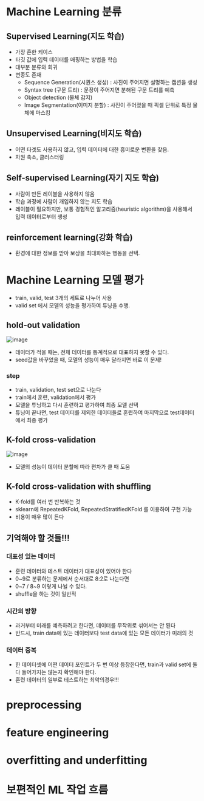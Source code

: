 # Machine Learning 분류

## Supervised Learning(지도 학습)
- 가장 흔한 케이스
- 타깃 값에 입력 데이터를 매핑하는 방법을 학습
- 대부분 분류와 회귀
- 변종도 존재
  - Sequence Generation(시퀀스 생성) : 사진이 주어지면 설명하는 캡션을 생성
  - Syntax tree (구문 트리) : 문장이 주어지면 분해된 구문 트리를 예측
  - Object detection (물체 감지)
  - Image Segmentation(이미지 분할) : 사진이 주어졌을 때 픽셀 단위로 특정 물체에 마스킹

## Unsupervised Learning(비지도 학습)
- 어떤 타겟도 사용하지 않고, 입력 데이터에 대한 흥미로운 변환을 찾음.
- 차원 축소, 클러스터링

## Self-supervised Learning(자기 지도 학습)
- 사람이 만든 레이블을 사용하지 않음
- 학습 과정에 사람이 개입하지 않는 지도 학습
- 레이블이 필요하지만, 보통 경험적인 알고리즘(heuristic algorithm)을 사용해서 입력 데이터로부터 생성

## reinforcement learning(강화 학습)
- 환경에 대한 정보를 받아 보상을 최대화하는 행동을 선택.


# Machine Learning 모델 평가
- train, valid, test 3개의 세트로 나누어 사용
- valid set 에서 모델의 성능을 평가하여 튜닝을 수행.

## hold-out validation
![image](https://cdn-images-1.medium.com/max/1600/1*obKmc_bTKbUFgcgryhaAnA.png)

- 데이터가 적을 때는, 전체 데이터를 통계적으로 대표하지 못할 수 있다.
- seed값을 바꾸었을 때, 모델의 성능이 매우 달라지면 바로 이 문제!

### step
  - train, validation, test set으로 나눈다
  - train에서 훈련, validation에서 평가
  - 모델을 튜닝하고 다시 훈련하고 평가하여 최종 모델 선택
  - 튜닝이 끝나면, test 데이터를 제외한 데이터들로 훈련하여 마지막으로 test데이터에서 최종 평가
  
  
## K-fold cross-validation
![image](https://www.researchgate.net/profile/Fabian_Pedregosa/publication/278826818/figure/fig10/AS:614336141750297@1523480558954/The-technique-of-KFold-cross-validation-illustrated-here-for-the-case-K-4-involves.png)

- 모델의 성능이 데이터 분할에 따라 편차가 클 때 도움

## K-fold cross-validation with shuffling
- K-fold를 여러 번 반복하는 것
- sklearn에 RepeatedKFold, RepeatedStratifiedKFold 를 이용하여 구현 가능
- 비용이 매우 많이 든다

## 기억해야 할 것들!!!
### 대표성 있는 데이터
- 훈련 데이터와 테스트 데이터가 대표성이 있어야 한다
- 0~9로 분류하는 문제에서 순서대로 8:2로 나눈다면
- 0~7 / 8~9 이렇게 나뉠 수 있다.
- shuffle을 하는 것이 일반적

### 시간의 방향
- 과거부터 미래를 예측하려고 한다면, 데이터를 무작위로 섞어서는 안 된다
- 반드시, train data에 있는 데이터보다 test data에 있는 모든 데이터가 미래의 것

### 데이터 중복
- 한 데이터셋에 어떤 데이터 포인트가 두 번 이상 등장한다면, train과 valid set에 둘 다 들어가지는 않는지 확인해야 한다.
- 훈련 데이터의 일부로 테스트하는 최악의경우!!!


# preprocessing

# feature engineering

# overfitting and underfitting

# 보편적인 ML 작업 흐름



